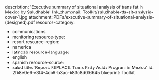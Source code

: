 description: 'Executive summary of situational analysis of trans fat in Mexico by Saludhable'
link_thumbnail: Toolkit/saludhable-tfa-sit-analysis-cover-1.jpg
attachment: PDFs/executive-summary-of-situational-analysis-(designed).pdf
resource-category:
  - communications
  - monitoring
resource-type:
  - report
resource-region:
  - namerica
  - latincab
resource-language:
  - english
  - spanish
resource-source:
  - salud
title: 'Report: REPLACE: Trans Fatty Acids Program in Mexico'
id: 2fb8e0e6-e3f4-4cb6-b3ac-b83c8d0f6645
blueprint: Toolkit
